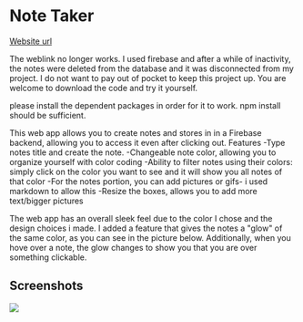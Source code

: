 # Note Taker

[Website url](https://zingy-cobbler-d4269d.netlify.app/)

 The weblink no longer works. I used firebase and after a while of inactivity, the notes were deleted from the database and it was disconnected from my project. I do not want to pay out of pocket to keep this project up. You are welcome to download the code and try it yourself. 

please install the dependent packages in order for it to work. npm install should be sufficient. 


This web app allows you to create notes and stores in in a Firebase backend, allowing you to access it even after clicking out. 
Features
    -Type notes title and create the note. 
    -Changeable note color, allowing you to organize yourself with color coding
    -Ability to filter notes using their colors: simply click on the color you want to see and it will show you all notes of that color
    -For the notes portion, you can add pictures or gifs- i used markdown to allow this
    -Resize the boxes, allows you to add more text/bigger pictures
    
    
 The web app has an overall sleek feel due to the color I chose and the design choices i made.
 I added a feature that gives the notes a "glow" of the same color, as you can see in the picture below. 
 Additionally, when you hove over a note, the glow changes to show you that you are over something clickable. 

## Screenshots
![](https://i.imgur.com/OXY467m.jpg)
